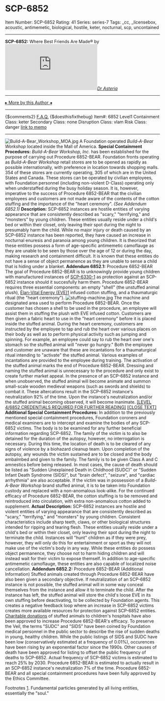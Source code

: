 # SCP-6852
Item Number: SCP-6852
Rating: 41
Series: series-7
Tags: _cc, _licensebox, acoustic, antimemetic, biological, hostile, keter, nocturnal, scp, uncontained

---

**SCP-6852:** Where Best Friends Are Made® by _[![Dr Asteria](https://www.wikidot.com/avatar.php?userid=5841460&amp;size=small&amp;timestamp=1725332688)](http://www.wikidot.com/user:info/dr-asteria)[Dr Asteria](http://www.wikidot.com/user:info/dr-asteria)_
* * *
[▸ More by this Author ◂](https://scp-wiki.wikidot.com/secure-facility-dossier-ex-site-26)
* * *
{$comments2}
[F.A.Q.](https://scp-wiki.wikidot.com/component:info-ayers)
{$doesthisfixthebug}
Item#: 6852
Level1
Containment Class:
keter
Secondary Class:
none
Disruption Class:
vlam
Risk Class:
danger
[link to memo](/classification-committee-memo)  

* * *
![Build-A-Bear_Workshop_MOA.jpg](https://scp-wiki.wdfiles.com/local--files/scp-6852/Build-A-Bear_Workshop_MOA.jpg)
A Foundation operated _Build-A-Bear Workshop_ located inside the Mall of America.
**Special Containment Procedures:** _Build-A-Bear Workshop, Inc._ has been established for the purpose of carrying out Procedure 6852-BEAR. Foundation fronts operating as _Build-A-Bear Workshop_ retail stores are to be opened as rapidly as possible internationally, with preference in location towards shopping malls. 354 of these stores are currently operating, 305 of which are in the United States and Canada.
These stores can be operated by civilian employees, with Foundation personnel (including non-violent D-Class) operating only when understaffed during the busy holiday season. It is, however, imperative to the success of Procedure 6852-BEAR that the civilian employees and customers are not made aware of the contents of the cotton stuffing and the importance of the "heart ceremony". _(See Addendum 6852.1)_
**Description:** SCP-6852 instances are hostile entities of varying appearance that are consistently described as "scary," "terrifying," and "monsters" by young children. These entities usually reside under a child's bed or within their closet, only leaving their spot during the night to presumably harm the child. While no major injury or death caused by an SCP-6852 instance has been reported, they have caused an increase in nocturnal enuresis and paranoia among young children.
It is theorized that these entities possess a form of age-specific antimemetic camoflauge as they are unable to be seen by those over the age of 12 or during the day, making research and containment difficult. It is known that these entities do not have a sense of object permanence as they are unable to sense a child that is hiding under a blanket.
**Addendum 6852.1:** Procedure 6852-BEAR
The goal of Procedure 6852-BEAR is to unknowingly provide young children with manufactured instances of [SCP-6330-1](/scp-6330) as protection against an SCP-6852 instance should it succesfully harm them. Procedure 6852-BEAR requires three essential components: an empty "shell" (the unstuffed animal plush), [Élan-Vital Energy (EVE)](/goc-supplemental-arad)[1](javascript:;) infused cotton stuffing, and a thaumaturgic ritual (the "heart ceremony").
![stuffing-machine.jpg](https://scp-wiki.wdfiles.com/local--files/scp-6852/stuffing-machine.jpg)
The machine and designated area used to perform Procedure 6852-BEAR.
Once the customer has chosen a shell to be used in the procedure, an employee will assist them in stuffing the plush with EVE infused cotton. Customers are then given a fabric heart to use in the "heart ceremony" before it is placed inside the stuffed animal.
During the heart ceremony, customers are instructed by the employee to tap and rub the heart over various places on their body as well as to perform physical activity such as jumping and spinning. For example, an employee could say to rub the heart over one's stomach so the stuffed animal will "never go hungry." Both the employee and customer are unaware that these are incantations for a thaumaturgical ritual intending to "activate" the stuffed animal. Various examples of incantations are provided to the employee during training. The activation of the stuffed animal marks the end of Procedure 6852-BEAR. Dressing and naming the stuffed animal is unnecessary to the procedure and only exist to create further market appeal.
In the presence of an SCP-6852 instance and when unobserved, the stuffed animal will become animate and summon small-scale wooden medieval weapons (such as swords and shields) to combat it. These altercations result in the SCP-6852 instance's neutralization 92% of the time. Upon the instance's neutralization and/or the stuffed animal becoming observed, it will become inanimate.
[[LEVEL 4/6852 CREDENTIALS REQUIRED FOR FURTHER READING]](javascript:;)
[[CLOSE TEXT]](javascript:;)
**Additional Special Containment Procedures:** In addition to the previously mentioned special containment procedures, Foundation coroners and medical examiners are to intercept and examine the bodies of any SCP-6852 victims. The body is to be examined for any further beneficial information regarding SCP-6852. The family of the victim is to also be detained for the duration of the autopsy, however, no interrogation is necessary. During this time, the location of death is to be cleared of any signs of violence by a biohazard cleanup team.
Upon completion of the autopsy, any wounds the victim sustained are to be closed and the body embalmbed and given to the family. The family is to be given Class A and C amnestics before being released. In most cases, the cause of death should be listed as "Sudden Unexplained Death in Childhood (SUDC)" or "Sudden Infant Death Syndrome (SIDS)", but "brain defect", "seizure", and "cardiac arrhythmia" are also acceptable.
If the victim was in possession of a _Build-A-Bear Workshop_ brand stuffed animal, it is to be taken into Foundation custody and replaced with a non-anomalous look-alike. For the continued efficacy of Procedure 6852-BEAR, the cotton stuffing is to be removed and reintroduced into circulation, with extra non-anomalous cotton added to supplement.
**Actual Description:** SCP-6852 instances are hostile and violent entities of varying appearance that are consistently described as "scary," "terrifying," and "monsters" by young children. Consistent characteristics include sharp teeth, claws, or other biological structures intended for ripping and tearing flesh. These entities usually reside under a child's bed or within their closet, only leaving their spot during the night to terminate the child.
Instances will "hunt" children as if they were prey, however, they will only do this for entertainment or sport as they will not make use of the victim's body in any way. While these entities do possess object permanence, they choose not to harm hiding children and will instead wait for their victim to expose themself. In addition to age-specific antimemetic camoflauge, these entities are also capable of localized noise cancellation.
**Addendum 6852.2:** Procedure 6852-BEAR (Additional Information)
Stuffed animals created through Procedure 6852-BEAR have also been given a secondary objective. If neutralization of an SCP-6852 instance is not possible, the stuffed animal will in some way conceal themselves from the instance and allow it to terminate the child. After the instance has left, the stuffed animal will store the child's loose EVE in its own stuffing before deactivating, to be collected by Foundation agents.
This creates a negative feedback loop where an increase in SCP-6852 victims creates more available resources for protection against SCP-6852 entities. [Charitable donations](https://www.buildabear.com/brand-about-giving.html) of stuffed animals to children's hospitals have also been approved to increase Procedure 6852-BEAR's efficacy.
To preserve the Veil, the terms "SUDC" and "SIDS" have been coined by Foundation medical personnel in the public sector to describe the rise of sudden deaths in young, healthy children. While the public listings of SIDS and SUDC have been low (conservatively estimated at a frequency of 0.01%), occurences have been rising by an exponential factor since the 1990s. Other causes of death have been approved for listing to offset the public frequency of deaths to SCP-6852.
Actual frequency of SCP-6852 victims is estimated to reach 25% by 2030. Procedure 6852-BEAR is estimated to actually result in an SCP-6852 instance's neutralization 7% of the time.
Procedure 6852-BEAR and all special containment procedures have been fully approved by the Ethics Committee.
  
  
  

Footnotes
[1](javascript:;). Fundamental particles generated by all living entities, essentially the "soul."